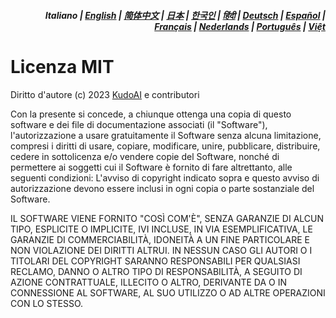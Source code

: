 <div align="right">
<h5>Italiano | <a href="../../LICENSE.md">English</a> | <a href="../zh-cn/LICENSE.md">简体中文</a> | <a href="../ja/LICENSE.md">日本</a> | <a href="../koLICENSE.md">한국인</a> | <a href="../hi/LICENSE.md">हिंदी</a> | <a href="../de/LICENSE.md">Deutsch</a> | <a href="../es/LICENSE.md">Español</a> | <a href="../fr/LICENSE.md">Français</a> | <a href="../nl/LICENSE.md">Nederlands</a> | <a href="../pt/LICENSE.md">Português</a> | <a href="../vi/LICENSE.md">Việt</a></h5>
</div>

# Licenza MIT

Diritto d'autore (c) 2023 [KudoAI](https://github.com/kudoai) e contributori

Con la presente si concede, a chiunque ottenga una copia di questo software e dei file di documentazione associati (il "Software"), l'autorizzazione a usare gratuitamente il Software senza alcuna limitazione, compresi i diritti di usare, copiare, modificare, unire, pubblicare, distribuire, cedere in sottolicenza e/o vendere copie del Software, nonché di permettere ai soggetti cui il Software è fornito di fare altrettanto, alle seguenti condizioni: L'avviso di copyright indicato sopra e questo avviso di autorizzazione devono essere inclusi in ogni copia o parte sostanziale del Software.

IL SOFTWARE VIENE FORNITO "COSÌ COM'È", SENZA GARANZIE DI ALCUN TIPO, ESPLICITE O IMPLICITE, IVI INCLUSE, IN VIA ESEMPLIFICATIVA, LE GARANZIE DI COMMERCIABILITÀ, IDONEITÀ A UN FINE PARTICOLARE E NON VIOLAZIONE DEI DIRITTI ALTRUI. IN NESSUN CASO GLI AUTORI O I TITOLARI DEL COPYRIGHT SARANNO RESPONSABILI PER QUALSIASI RECLAMO, DANNO O ALTRO TIPO DI RESPONSABILITÀ, A SEGUITO DI AZIONE CONTRATTUALE, ILLECITO O ALTRO, DERIVANTE DA O IN CONNESSIONE AL SOFTWARE, AL SUO UTILIZZO O AD ALTRE OPERAZIONI CON LO STESSO.
